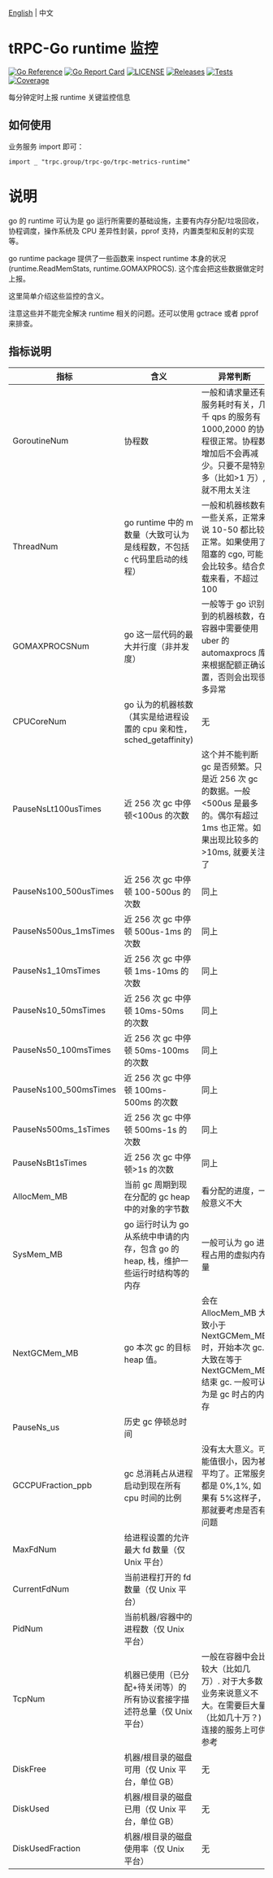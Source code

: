 [English](README.md) | 中文

# tRPC-Go runtime 监控

[![Go Reference](https://pkg.go.dev/badge/github.com/trpc-ecosystem/go-metrics-runtime.svg)](https://pkg.go.dev/github.com/trpc-ecosystem/go-metrics-runtime)
[![Go Report Card](https://goreportcard.com/badge/trpc.group/trpc-go/trpc-naming-polarismesh)](https://goreportcard.com/report/trpc.group/trpc-go/trpc-naming-polarismesh)
[![LICENSE](https://img.shields.io/badge/license-Apache--2.0-green.svg)](https://github.com/trpc-ecosystem/go-metrics-runtime/blob/main/LICENSE)
[![Releases](https://img.shields.io/github/release/trpc-ecosystem/go-metrics-runtime.svg?style=flat-square)](https://github.com/trpc-ecosystem/go-metrics-runtime/releases)
[![Tests](https://github.com/trpc-ecosystem/go-metrics-runtime/actions/workflows/prc.yml/badge.svg)](https://github.com/trpc-ecosystem/go-metrics-runtime/actions/workflows/prc.yml)
[![Coverage](https://codecov.io/gh/trpc-ecosystem/go-metrics-runtime/branch/main/graph/badge.svg)](https://app.codecov.io/gh/trpc-ecosystem/go-metrics-runtime/tree/main)

每分钟定时上报 runtime 关键监控信息

## 如何使用
业务服务 import 即可：

```golang
import _ "trpc.group/trpc-go/trpc-metrics-runtime"
```

# 说明
go 的 runtime 可认为是 go 运行所需要的基础设施，主要有内存分配/垃圾回收，协程调度，操作系统及 CPU 差异性封装，pprof 支持，内置类型和反射的实现等。

go runtime package 提供了一些函数来 inspect runtime 本身的状况 (runtime.ReadMemStats, runtime.GOMAXPROCS). 这个库会把这些数据做定时上报。

这里简单介绍这些监控的含义。

注意这些并不能完全解决 runtime 相关的问题。还可以使用 gctrace 或者 pprof 来排查。
## 指标说明

|         指标          |                                  含义                                   |                                                        异常判断                                                         |
| --------------------- | ---------------------------------------------------------------------- | ---------------------------------------------------------------------------------------------------------------------- |
| GoroutineNum          | 协程数                                                                  | 一般和请求量还有服务耗时有关，几千 qps 的服务有 1000,2000 的协程很正常。协程数增加后不会再减少。只要不是特别多（比如>1 万）, 就不用太关注      |
| ThreadNum             | go runtime 中的 m 数量（大致可认为是线程数，不包括 c 代码里启动的线程）            | 一般和机器核数有一些关系，正常来说 10-50 都比较正常。如果使用了阻塞的 cgo, 可能会比较多。结合负载来看，不超过 100                         |
| GOMAXPROCSNum         | go 这一层代码的最大并行度（非并发度）                                        | 一般等于 go 识别到的机器核数，在容器中需要使用 uber 的 automaxprocs 库来根据配额正确设置，否则会出现很多异常                              |
| CPUCoreNum            | go 认为的机器核数（其实是给进程设置的 cpu 亲和性，sched_getaffinity)            | 无                                                                                                                     |
| PauseNsLt100usTimes   | 近 256 次 gc 中停顿<100us 的次数                                              | 这个并不能判断 gc 是否频繁。只是近 256 次 gc 的数据。一般<500us 是最多的。偶尔有超过 1ms 也正常。如果出现比较多的>10ms, 就要关注了             |
| PauseNs100_500usTimes | 近 256 次 gc 中停顿 100-500us 的次数                                           | 同上                                                                                                                    |
| PauseNs500us_1msTimes | 近 256 次 gc 中停顿 500us-1ms 的次数                                           | 同上                                                                                                                    |
| PauseNs1_10msTimes    | 近 256 次 gc 中停顿 1ms-10ms 的次数                                            | 同上                                                                                                                    |
| PauseNs10_50msTimes   | 近 256 次 gc 中停顿 10ms-50ms 的次数                                           | 同上                                                                                                                    |
| PauseNs50_100msTimes  | 近 256 次 gc 中停顿 50ms-100ms 的次数                                          | 同上                                                                                                                    |
| PauseNs100_500msTimes | 近 256 次 gc 中停顿 100ms-500ms 的次数                                         | 同上                                                                                                                    |
| PauseNs500ms_1sTimes  | 近 256 次 gc 中停顿 500ms-1s 的次数                                            | 同上                                                                                                                    |
| PauseNsBt1sTimes      | 近 256 次 gc 中停顿>1s 的次数                                                 | 同上                                                                                                                    |
| AllocMem_MB           | 当前 gc 周期到现在分配的 gc heap 中的对象的字节数                              | 看分配的进度，一般意义不大                                                                                                  |
| SysMem_MB             | go 运行时认为 go 从系统中申请的内存，包含 go 的 heap, 栈，维护一些运行时结构等的内存 | 一般可认为 go 进程占用的虚拟内存量                                                                                            |
| NextGCMem_MB          | go 本次 gc 的目标 heap 值。| 会在 AllocMem_MB 大致小于 NextGCMem_MB 时，开始本次 gc. 大致在等于 NextGCMem_MB 结束 gc. 一般可认为是 gc 时占的内存                        |
| PauseNs_us            | 历史 gc 停顿总时间                                                         |                                                                                                                         |
| GCCPUFraction_ppb     | gc 总消耗占从进程启动到现在所有 cpu 时间的比例                                 | 没有太大意义。可能值很小，因为被平均了。正常服务都是 0%,1%, 如果有 5%这样子，那就要考虑是否有问题                                      |
| MaxFdNum              | 给进程设置的允许最大 fd 数量（仅 Unix 平台）                                     |                                                                                                                        |
| CurrentFdNum          | 当前进程打开的 fd 数量（仅 Unix 平台）                                          |                                                                                                                        |
| PidNum                | 当前机器/容器中的进程数（仅 Unix 平台）                                        |                                                                                                                        |
| TcpNum                | 机器已使用（已分配+待关闭等）的所有协议套接字描述符总量（仅 Unix 平台）             | 一般在容器中会比较大（比如几万）. 对于大多数业务来说意义不大。在需要巨大量（比如几十万？) 连接的服务上可供参考                              |
| DiskFree              | 机器/根目录的磁盘可用（仅 Unix 平台，单位 GB）                                | 无 |
| DiskUsed              | 机器/根目录的磁盘已用（仅 Unix 平台，单位 GB）                                | 无 |
| DiskUsedFraction      | 机器/根目录的磁盘使用率（仅 Unix 平台）                                      | 无 |